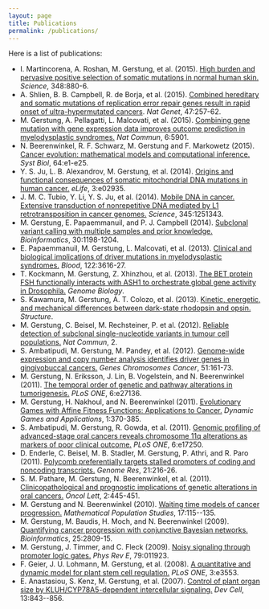 ```yaml
---
layout: page
title: Publications
permalink: /publications/
---
```


Here is a list of publications:

*	I. Martincorena, A. Roshan, M. Gerstung, et al. (2015). [High burden and pervasive positive selection of somatic mutations in normal human skin.](http://dx.doi.org/10.1126/science.aaa6806) *Science*, 348:880-6. 
* 	A. Shlien, B. B. Campbell, R. de Borja, et al. (2015). [Combined hereditary and somatic mutations of replication error repair genes result in rapid onset of ultra-hypermutated cancers](http://dx.doi.org/10.1038/ng.3202). *Nat Genet*, 47:257-62.
*	M. Gerstung, A. Pellagatti, L. Malcovati, et al. (2015). [Combining gene mutation with gene expression data improves outcome prediction in myelodysplastic syndromes.]( http://dx.doi.org/10.1038/ncomms6901) *Nat Commun*, 6:5901.
*	N. Beerenwinkel, R. F. Schwarz, M. Gerstung and F. Markowetz (2015). [Cancer evolution: mathematical models and computational inference.](http://dx.doi.org/10.1093/sysbio/syu081) *Syst Biol*, 64:e1-e25.
*	Y. S. Ju, L. B. Alexandrov, M. Gerstung, et al. (2014). [Origins and functional consequences of somatic mitochondrial DNA mutations in human cancer.](http://dx.doi.org/10.7554/eLife.02935) *eLife*, 3:e02935.
*	J. M. C. Tubio, Y. Li, Y. S. Ju, et al. (2014). [Mobile DNA in cancer. Extensive transduction of nonrepetitive DNA mediated by L1 retrotransposition in cancer genomes.](http://dx.doi.org/10.1126/science.1251343) *Science*, 345:1251343. 
*	M. Gerstung, E. Papaemmanuil, and P. J. Campbell (2014). [Subclonal variant calling with multiple samples and prior knowledge.](http://dx.doi.org/10.1093/bioinformatics/btt750) *Bioinformatics*, 30:1198-1204. 
*	E. Papaemmanuil, M. Gerstung, L. Malcovati, et al. (2013). [Clinical and biological implications of driver mutations in myelodysplastic syndromes.](http://dx.doi.org/10.1182/blood-2013-08-518886) *Blood*, 122:3616-27. 
*	T. Kockmann, M. Gerstung, Z. Xhinzhou, et al. (2013). [The BET protein FSH functionally interacts with ASH1 to orchestrate global gene activity in Drosophila.](http://dx.doi.org/10.1186/gb-2013-14-2-r18) *Genome Biology*.
*	S. Kawamura, M. Gerstung, A. T. Colozo, et al. (2013). [Kinetic, energetic, and mechanical differences between dark-state rhodopsin and opsin.](http://dx.doi.org/10.1016/j.str.2013.01.011) *Structure*. 
*	M. Gerstung, C. Beisel, M. Rechsteiner, P. et al. (2012). [Reliable detection of subclonal single-nucleotide variants in tumour cell populations.](http://dx.doi.org/10.1038/ncomms1814) *Nat Commun*, 2. 
*	S. Ambatipudi, M. Gerstung, M. Pandey, et al. (2012). [Genome-wide expression and copy number analysis identifies driver genes in gingivobuccal cancers.](http://dx.doi.org/10.1002/gcc.20940) *Genes Chromosomes Cancer*, 51:161-73. 
*	M. Gerstung, N. Eriksson, J. Lin, B. Vogelstein, and N. Beerenwinkel (2011). [The temporal order of genetic and pathway alterations in tumorigenesis.](http://dx.doi.org/10.1371/journal.pone.0027136) *PLoS ONE*, 6:e27136. 
*	M. Gerstung, H. Nakhoul, and N. Beerenwinkel (2011). [Evolutionary Games with Affine Fitness Functions: Applications to Cancer.](http://dx.doi.org/10.1007/s13235-011-0029-0) *Dynamic Games and Applications*, 1:370-385. 
*	S. Ambatipudi, M. Gerstung, R. Gowda, et al. (2011). [Genomic profiling of advanced-stage oral cancers reveals chromosome 11q alterations as markers of poor clinical outcome.](http://dx.doi.org/10.1371/journal.pone.0017250) *PLoS ONE*, 6:e17250. 
*	D. Enderle, C. Beisel, M. B. Stadler, M. Gerstung, P. Athri, and R. Paro (2011). [Polycomb preferentially targets stalled promoters of coding and noncoding transcripts.](http://dx.doi.org/10.1101/gr.114348.110) *Genome Res*, 21:216-26. 
*	S. M. Pathare, M. Gerstung, N. Beerenwinkel, et al. (2011). [Clinicopathological and prognostic implications of genetic alterations in oral cancers.](http://dx.doi.org/10.3892/ol.2011.271) *Oncol Lett*, 2:445-451. 
*	M. Gerstung and N. Beerenwinkel (2010). [Waiting time models of cancer progression.](http://dx.doi.org/10.1080/08898480.2010.490994) *Mathematical Population Studies*, 17:115--135. 
*	M. Gerstung, M. Baudis, H. Moch, and N. Beerenwinkel (2009). [Quantifying cancer progression with conjunctive Bayesian networks.](http://dx.doi.org/10.1093/bioinformatics/btp505) *Bioinformatics*, 25:2809-15. 
*	M. Gerstung, J. Timmer, and C. Fleck (2009). [Noisy signaling through promoter logic gates.](http://dx.doi.org/10.1103/PhysRevE.79.011923) *Phys Rev E*, 79:011923.
*	F. Geier, J. U. Lohmann, M. Gerstung, et al. (2008). [A quantitative and dynamic model for plant stem cell regulation.]( http://dx.doi.org/10.1371/journal.pone.0003553) *PLoS ONE*, 3:e3553.
*	E. Anastasiou, S. Kenz, M. Gerstung, et al. (2007). [Control of plant organ size by KLUH/CYP78A5-dependent intercellular signaling.](http://dx.doi.org/10.1016/j.devcel.2007.10.001) *Dev Cell*, 13:843--856.

 
